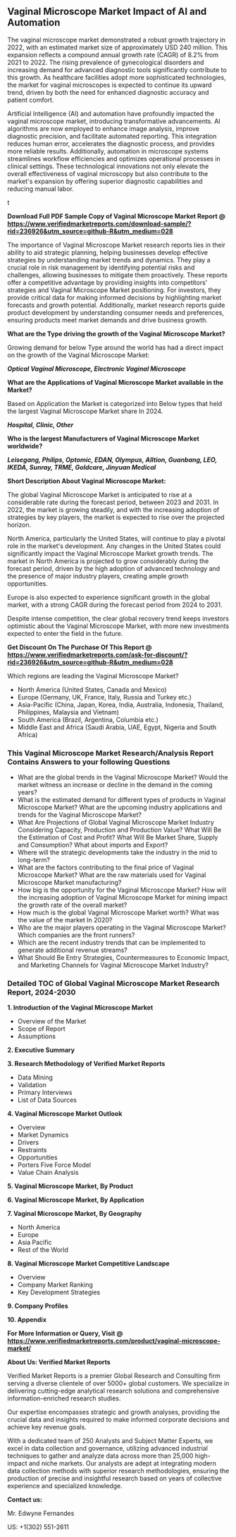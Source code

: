 <h2>Vaginal Microscope Market Impact of AI and Automation</h2><p>The vaginal microscope market demonstrated a robust growth trajectory in 2022, with an estimated market size of approximately USD 240 million. This expansion reflects a compound annual growth rate (CAGR) of 8.2% from 2021 to 2022. The rising prevalence of gynecological disorders and increasing demand for advanced diagnostic tools significantly contribute to this growth. As healthcare facilities adopt more sophisticated technologies, the market for vaginal microscopes is expected to continue its upward trend, driven by both the need for enhanced diagnostic accuracy and patient comfort.</p><p>Artificial Intelligence (AI) and automation have profoundly impacted the vaginal microscope market, introducing transformative advancements. AI algorithms are now employed to enhance image analysis, improve diagnostic precision, and facilitate automated reporting. This integration reduces human error, accelerates the diagnostic process, and provides more reliable results. Additionally, automation in microscope systems streamlines workflow efficiencies and optimizes operational processes in clinical settings. These technological innovations not only elevate the overall effectiveness of vaginal microscopy but also contribute to the market's expansion by offering superior diagnostic capabilities and reducing manual labor.</p>t</p><p id="" class=""><strong>Download Full PDF Sample Copy of Vaginal Microscope Market Report @ <a href="https://www.verifiedmarketreports.com/download-sample/?rid=236926&utm_source=github-R&utm_medium=028" target="_blank">https://www.verifiedmarketreports.com/download-sample/?rid=236926&utm_source=github-R&utm_medium=028</a></strong></p><p>The importance of&nbsp;Vaginal Microscope Market research reports lies in their ability to aid strategic planning, helping businesses develop effective strategies by understanding market trends and dynamics. They play a crucial role in risk management by identifying potential risks and challenges, allowing businesses to mitigate them proactively. These reports offer a competitive advantage by providing insights into competitors' strategies and Vaginal Microscope Market positioning. For investors, they provide critical data for making informed decisions by highlighting market forecasts and growth potential. Additionally, market research reports guide product development by understanding consumer needs and preferences, ensuring products meet market demands and drive business growth.</p><p><strong>What are the&nbsp;Type driving the growth of the Vaginal Microscope Market?</strong></p><p id="" class="">Growing demand for below Type around the world has had a direct impact on the growth of the Vaginal Microscope Market:</p><em><strong>Optical Vaginal Microscope, Electronic Vaginal Microscope</strong></em></p><strong>What are the&nbsp;Applications&nbsp;of Vaginal Microscope Market available in the Market?</strong></p><p id="" class="">Based on Application the Market is categorized into Below types that held the largest Vaginal Microscope Market share In 2024.</p><em><strong>Hospital, Clinic, Other</strong></em></p><strong>Who is the largest Manufacturers of Vaginal Microscope Market worldwide?</strong></p><p><em><strong>Leisegang, Philips, Optomic, EDAN, Olympus, Alltion, Guanbang, LEO, IKEDA, Sunray, TRME, Goldcare, Jinyuan Medical</strong></em></p><p id="" class=""><strong>Short Description About Vaginal Microscope Market:</strong></p><p>The global Vaginal Microscope Market is anticipated to rise at a considerable rate during the forecast period, between 2023 and 2031. In 2022, the market is growing steadily, and with the increasing adoption of strategies by key players, the market is expected to rise over the projected horizon.</p><p>North America, particularly the United States, will continue to play a pivotal role in the market's development. Any changes in the United States could significantly impact the Vaginal Microscope Market growth trends. The market in North America is projected to grow considerably during the forecast period, driven by the high adoption of advanced technology and the presence of major industry players, creating ample growth opportunities.</p><p>Europe is also expected to experience significant growth in the global market, with a strong CAGR during the forecast period from 2024 to 2031.</p><p>Despite intense competition, the clear global recovery trend keeps investors optimistic about the Vaginal Microscope Market, with more new investments expected to enter the field in the future.</p><p id="" class=""><strong>Get Discount On The Purchase Of This Report @ <a href="https://www.verifiedmarketreports.com/ask-for-discount/?rid=236926&utm_source=github-R&utm_medium=028" target="_blank">https://www.verifiedmarketreports.com/ask-for-discount/?rid=236926&utm_source=github-R&utm_medium=028</a></strong></p>Which regions are leading the Vaginal Microscope Market?</p><ul><li>North America (United States, Canada and Mexico)</li><li>Europe (Germany, UK, France, Italy, Russia and Turkey etc.)</li><li>Asia-Pacific (China, Japan, Korea, India, Australia, Indonesia, Thailand, Philippines, Malaysia and Vietnam)</li><li>South America (Brazil, Argentina, Columbia etc.)</li><li>Middle East and Africa (Saudi Arabia, UAE, Egypt, Nigeria and South Africa)</li></ul><h3 id="" class="">This Vaginal Microscope Market Research/Analysis Report Contains Answers to your following Questions</h3><ul><li>What are the global trends in the Vaginal Microscope Market? Would the market witness an increase or decline in the demand in the coming years?</li><li>What is the estimated demand for different types of products in Vaginal Microscope Market? What are the upcoming industry applications and trends for the Vaginal Microscope Market?</li><li>What Are Projections of Global Vaginal Microscope Market Industry Considering Capacity, Production and Production Value? What Will Be the Estimation of Cost and Profit? What Will Be Market Share, Supply and Consumption? What about imports and Export?</li><li>Where will the strategic developments take the industry in the mid to long-term?</li><li>What are the factors contributing to the final price of Vaginal Microscope Market? What are the raw materials used for Vaginal Microscope Market manufacturing?</li><li>How big is the opportunity for the Vaginal Microscope Market? How will the increasing adoption of Vaginal Microscope Market for mining impact the growth rate of the overall market?</li><li>How much is the global Vaginal Microscope Market worth? What was the value of the market In 2020?</li><li>Who are the major players operating in the Vaginal Microscope Market? Which companies are the front runners?</li><li>Which are the recent industry trends that can be implemented to generate additional revenue streams?</li><li>What Should Be Entry Strategies, Countermeasures to Economic Impact, and Marketing Channels for Vaginal Microscope Market Industry?</li></ul><h3 id="" class="">Detailed TOC of Global Vaginal Microscope Market Research Report, 2024-2030</h3><p id="" class=""><strong>1. Introduction of the Vaginal Microscope Market</strong></p><ul><li>Overview of the Market</li><li>Scope of Report</li><li>Assumptions</li></ul><p id="" class=""><strong>2. Executive Summary</strong></p><p id="" class=""><strong>3. Research Methodology of Verified Market Reports</strong></p><ul><li>Data Mining</li><li>Validation</li><li>Primary Interviews</li><li>List of Data Sources</li></ul><p id="" class=""><strong>4. Vaginal Microscope Market Outlook</strong></p><ul><li>Overview</li><li>Market Dynamics</li><li>Drivers</li><li>Restraints</li><li>Opportunities</li><li>Porters Five Force Model</li><li>Value Chain Analysis</li></ul><p id="" class=""><strong>5. Vaginal Microscope Market, By Product</strong></p><p id="" class=""><strong>6. Vaginal Microscope Market, By Application</strong></p><p id="" class=""><strong>7. Vaginal Microscope Market, By Geography</strong></p><ul><li>North America</li><li>Europe</li><li>Asia Pacific</li><li>Rest of the World</li></ul><p id="" class=""><strong>8. Vaginal Microscope Market Competitive Landscape</strong></p><ul><li>Overview</li><li>Company Market Ranking</li><li>Key Development Strategies</li></ul><p id="" class=""><strong>9. Company Profiles</strong></p><p id="" class=""><strong>10. Appendix</strong></p><p id="" class=""><strong>For More Information or Query, Visit @ <a href="https://www.verifiedmarketreports.com/product/vaginal-microscope-market/" target="_blank">https://www.verifiedmarketreports.com/product/vaginal-microscope-market/</a></strong></p><p id="" class=""><strong>About Us: Verified Market Reports</strong></p><p id="" class="">Verified Market Reports is a premier Global Research and Consulting firm serving a diverse clientele of over 5000+ global customers. We specialize in delivering cutting-edge analytical research solutions and comprehensive information-enriched research studies.</p><p id="" class="">Our expertise encompasses strategic and growth analyses, providing the crucial data and insights required to make informed corporate decisions and achieve key revenue goals.</p><p id="" class="">With a dedicated team of 250 Analysts and Subject Matter Experts, we excel in data collection and governance, utilizing advanced industrial techniques to gather and analyze data across more than 25,000 high-impact and niche markets. Our analysts are adept at integrating modern data collection methods with superior research methodologies, ensuring the production of precise and insightful research based on years of collective experience and specialized knowledge.</p><p id="" class=""><strong>Contact us:</strong></p><p id="" class="">Mr. Edwyne Fernandes</p><p id="" class="">US: +1(302) 551-2611</p>